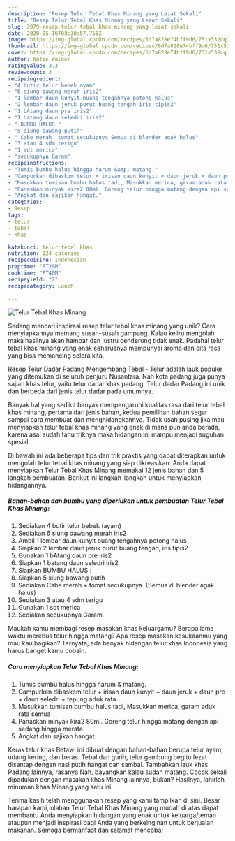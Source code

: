 ```yaml
---
description: "Resep Telur Tebal Khas Minang yang Lezat Sekali"
title: "Resep Telur Tebal Khas Minang yang Lezat Sekali"
slug: 3979-resep-telur-tebal-khas-minang-yang-lezat-sekali
date: 2020-05-16T08:30:57.758Z
image: https://img-global.cpcdn.com/recipes/6d7a828e74bff9d6/751x532cq70/telur-tebal-khas-minang-foto-resep-utama.jpg
thumbnail: https://img-global.cpcdn.com/recipes/6d7a828e74bff9d6/751x532cq70/telur-tebal-khas-minang-foto-resep-utama.jpg
cover: https://img-global.cpcdn.com/recipes/6d7a828e74bff9d6/751x532cq70/telur-tebal-khas-minang-foto-resep-utama.jpg
author: Katie Walker
ratingvalue: 3.3
reviewcount: 3
recipeingredient:
- "4 butir telur bebek ayam"
- "6 siung bawang merah iris2"
- "1 lembar daun kunyit buang tengahnya potong halus"
- "2 lembar daun jeruk purut buang tengah iris tipis2"
- "1 bAtang daun pre iris2"
- "1 batang daun seledri iris2"
- " BUMBU HALUS "
- "5 siung bawang putih"
- " Cabe merah  tomat secukupnya Semua di blender agak halus"
- "3 atau 4 sdm terigu"
- "1 sdt merica"
- "secukupnya Garam"
recipeinstructions:
- "Tumis bumbu halus hingga harum &amp; matang."
- "Campurkan dibaskom telur + irisan daun kunyit + daun jeruk + daun pre + daun seledri + tepung aduk rata."
- "Masukkan tumisan bumbu halus tadi, Masukkan merica, garam aduk rata semua"
- "Panaskan minyak kira2 80ml. Goreng telur hingga matang dengan api sedang hingga merata."
- "Angkat dan sajikan hangat."
categories:
- Resep
tags:
- telur
- tebal
- khas

katakunci: telur tebal khas 
nutrition: 124 calories
recipecuisine: Indonesian
preptime: "PT29M"
cooktime: "PT40M"
recipeyield: "2"
recipecategory: Lunch

---
```



![Telur Tebal Khas Minang](https://img-global.cpcdn.com/recipes/6d7a828e74bff9d6/751x532cq70/telur-tebal-khas-minang-foto-resep-utama.jpg)

Sedang mencari inspirasi resep telur tebal khas minang yang unik? Cara menyiapkannya memang susah-susah gampang. Kalau keliru mengolah maka hasilnya akan hambar dan justru cenderung tidak enak. Padahal telur tebal khas minang yang enak seharusnya mempunyai aroma dan cita rasa yang bisa memancing selera kita.

Resep Telur Dadar Padang Mengembang Tebal - Telur adalah lauk populer yang ditemukan di seluruh penjuru Nusantara. Nah kota padang juga punya sajian khas telur, yaitu telur dadar khas padang. Telur dadar Padang ini unik dan berbeda dari jenis telur dadar pada umumnya.

Banyak hal yang sedikit banyak mempengaruhi kualitas rasa dari telur tebal khas minang, pertama dari jenis bahan, kedua pemilihan bahan segar sampai cara membuat dan menghidangkannya. Tidak usah pusing jika mau menyiapkan telur tebal khas minang yang enak di mana pun anda berada, karena asal sudah tahu triknya maka hidangan ini mampu menjadi suguhan spesial.


Di bawah ini ada beberapa tips dan trik praktis yang dapat diterapkan untuk mengolah telur tebal khas minang yang siap dikreasikan. Anda dapat menyiapkan Telur Tebal Khas Minang memakai 12 jenis bahan dan 5 langkah pembuatan. Berikut ini langkah-langkah untuk menyiapkan hidangannya.

<!--inarticleads1-->

##### Bahan-bahan dan bumbu yang diperlukan untuk pembuatan Telur Tebal Khas Minang:

1. Sediakan 4 butir telur bebek (ayam)
1. Sediakan 6 siung bawang merah iris2
1. Ambil 1 lembar daun kunyit buang tengahnya potong halus
1. Siapkan 2 lembar daun jeruk purut buang tengah, iris tipis2
1. Gunakan 1 bAtang daun pre iris2
1. Siapkan 1 batang daun seledri iris2
1. Siapkan  BUMBU HALUS :
1. Siapkan 5 siung bawang putih
1. Sediakan  Cabe merah + tomat secukupnya. (Semua di blender agak halus)
1. Sediakan 3 atau 4 sdm terigu
1. Gunakan 1 sdt merica
1. Sediakan secukupnya Garam


Maukah kamu membagi resep masakan khas keluargamu? Berapa lama waktu merebus telur hingga matang? Apa resep masakan kesukaanmu yang mau kau bagikan? Ternyata, ada banyak hidangan telur khas Indonesia yang harus banget kamu cobain. 

<!--inarticleads2-->

##### Cara menyiapkan Telur Tebal Khas Minang:

1. Tumis bumbu halus hingga harum &amp; matang.
1. Campurkan dibaskom telur + irisan daun kunyit + daun jeruk + daun pre + daun seledri + tepung aduk rata.
1. Masukkan tumisan bumbu halus tadi, Masukkan merica, garam aduk rata semua
1. Panaskan minyak kira2 80ml. Goreng telur hingga matang dengan api sedang hingga merata.
1. Angkat dan sajikan hangat.


Kerak telur khas Betawi ini dibuat dengan bahan-bahan berupa telur ayam, udang kering, dan beras. Tebal dan gurih, telur gembung begitu lezat disantap dengan nasi putih hangat dan sambal. Tambahkan lauk khas Padang lainnya, rasanya Nah, bayangkan kalau sudah matang. Cocok sekali dipadukan dengan masakan khas Minang lainnya, bukan? Hasilnya, lahirlah minuman khas Minang yang satu ini. 

Terima kasih telah menggunakan resep yang kami tampilkan di sini. Besar harapan kami, olahan Telur Tebal Khas Minang yang mudah di atas dapat membantu Anda menyiapkan hidangan yang enak untuk keluarga/teman ataupun menjadi inspirasi bagi Anda yang berkeinginan untuk berjualan makanan. Semoga bermanfaat dan selamat mencoba!
